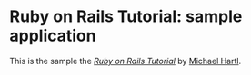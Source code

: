 # Ruby on Rails Tutorial: sample application

This is the sample 
the [*Ruby on Rails Tutorial*](http://railstutorial.org/)
by [Michael Hartl](http://michaelhartl.com/).
